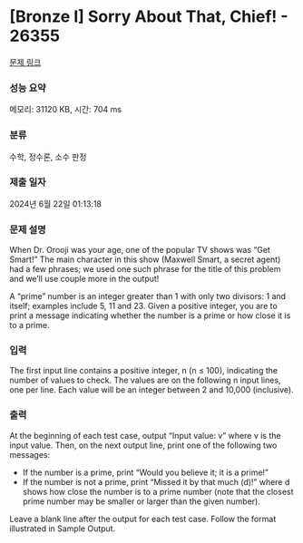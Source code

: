 # [Bronze I] Sorry About That, Chief! - 26355 

[문제 링크](https://www.acmicpc.net/problem/26355) 

### 성능 요약

메모리: 31120 KB, 시간: 704 ms

### 분류

수학, 정수론, 소수 판정

### 제출 일자

2024년 6월 22일 01:13:18

### 문제 설명

<p>When Dr. Orooji was your age, one of the popular TV shows was “Get Smart!” The main character in this show (Maxwell Smart, a secret agent) had a few phrases; we used one such phrase for the title of this problem and we’ll use couple more in the output!</p>

<p>A “prime” number is an integer greater than 1 with only two divisors: 1 and itself; examples include 5, 11 and 23. Given a positive integer, you are to print a message indicating whether the number is a prime or how close it is to a prime.</p>

### 입력 

 <p>The first input line contains a positive integer, n (n ≤ 100), indicating the number of values to check. The values are on the following n input lines, one per line. Each value will be an integer between 2 and 10,000 (inclusive).</p>

### 출력 

 <p>At the beginning of each test case, output “Input value: v” where v is the input value. Then, on the next output line, print one of the following two messages:</p>

<ul>
	<li>If the number is a prime, print “Would you believe it; it is a prime!”</li>
	<li>If the number is not a prime, print “Missed it by that much (d)!” where d shows how close the number is to a prime number (note that the closest prime number may be smaller or larger than the given number).</li>
</ul>

<p>Leave a blank line after the output for each test case. Follow the format illustrated in Sample Output.</p>

